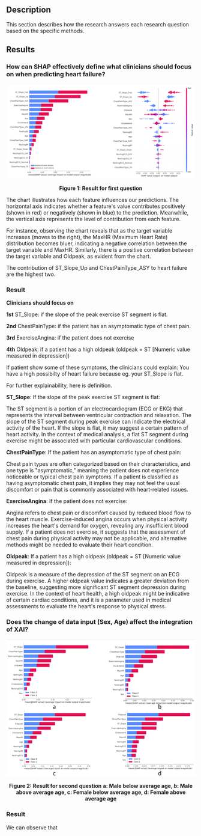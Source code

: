 ## Description
This section describes how the research answers each research question based on the specific methods.

## Results

### How can SHAP effectively define what clinicians should focus on when predicting heart failure?

<img src="Result1.png" alt="Result">

<div align="center">

**Figure 1: Result for first question**

</div>

The chart illustrates how each feature influences our predictions. The horizontal axis indicates whether a feature's value contributes positively (shown in red) or negatively (shown in blue) to the prediction. Meanwhile, the vertical axis represents the level of contribution from each feature.

For instance, observing the chart reveals that as the target variable increases (moves to the right), the MaxHR (Maximum Heart Rate) distribution becomes bluer, indicating a negative correlation between the target variable and MaxHR. Similarly, there is a positive correlation between the target variable and Oldpeak, as evident from the chart.

The contribution of ST_Slope_Up and ChestPainType_ASY to heart failure are the highest two.

### Result

**Clinicians should focus on**

**1st** ST_Slope: if the slope of the peak exercise ST segment is flat.

**2nd** ChestPainType: if the patient has an asymptomatic type of chest pain.

**3rd** ExerciseAngina: if the patient does not exercise

**4th** Oldpeak: if a patient has a high oldpeak (oldpeak = ST [Numeric value measured in depression])

If patient show some of these symptoms, the clinicians could explain: You have a high possibilty of heart failure because eg. your ST_Slope is flat.

For further explainability, here is definition.

**ST_Slope**: If the slope of the peak exercise ST segment is flat:

The ST segment is a portion of an electrocardiogram (ECG or EKG) that represents the interval between ventricular contraction and relaxation.
The slope of the ST segment during peak exercise can indicate the electrical activity of the heart.
If the slope is flat, it may suggest a certain pattern of heart activity. In the context of medical analysis, a flat ST segment during exercise might be associated with particular cardiovascular conditions.

**ChestPainType**: If the patient has an asymptomatic type of chest pain:

Chest pain types are often categorized based on their characteristics, and one type is "asymptomatic," meaning the patient does not experience noticeable or typical chest pain symptoms.
If a patient is classified as having asymptomatic chest pain, it implies they may not feel the usual discomfort or pain that is commonly associated with heart-related issues.

**ExerciseAngina**: If the patient does not exercise:

Angina refers to chest pain or discomfort caused by reduced blood flow to the heart muscle.
Exercise-induced angina occurs when physical activity increases the heart's demand for oxygen, revealing any insufficient blood supply.
If a patient does not exercise, it suggests that the assessment of chest pain during physical activity may not be applicable, and alternative methods might be needed to evaluate their heart condition.

**Oldpeak**: If a patient has a high oldpeak (oldpeak = ST [Numeric value measured in depression]):

Oldpeak is a measure of the depression of the ST segment on an ECG during exercise.
A higher oldpeak value indicates a greater deviation from the baseline, suggesting more significant ST segment depression during exercise.
In the context of heart health, a high oldpeak might be indicative of certain cardiac conditions, and it is a parameter used in medical assessments to evaluate the heart's response to physical stress.

### Does the change of data input (Sex, Age) affect the integration of XAI?

<img src="Result2.png" alt="Result">

<div align="center">

**Figure 2: Result for second question**
**a: Male below average age, b: Male above average age, c: Female below average age, d: Female above average age**

</div>

### Result

We can observe that
